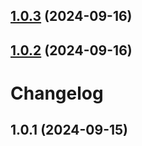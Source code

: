

## [1.0.3](https://github.com/regenrek/codetie/compare/v1.0.2...v1.0.3) (2024-09-16)

## [1.0.2](https://github.com/regenrek/codetie/compare/v1.0.1...v1.0.2) (2024-09-16)

# Changelog

## 1.0.1 (2024-09-15)
